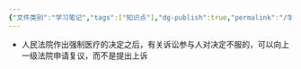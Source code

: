 ```yaml
---
{"文件类别":"学习笔记","tags":["知识点"],"dg-publish":true,"permalink":"/学习笔记/知识点cheese/依法不负刑事责任的精神病人的强制医疗程序/","dgPassFrontmatter":true,"created":"2024-09-12T10:37:35.979+08:00","updated":"2024-09-12T10:38:18.106+08:00"}
---
```


- 人民法院作出强制医疗的决定之后，有关诉讼参与人对决定不服的，可以向上一级法院申请复议，而不是提出上诉